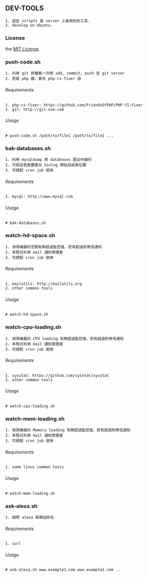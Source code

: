 ## DEV-TOOLS
	1. 這些 scripts 是 server 上會用到的工具.
	2. develop on Ubuntu.

### License
the [MIT License](http://en.wikipedia.org/wiki/MIT_License).


### push-code.sh
	1. 利用 git 將檔案一次將 add, commit, push 至 git server
	2. 若是 php 檔，會先 php-cs-fixer 過
###### Requirements
    1. php-cs-fixer: https://github.com/FriendsOfPHP/PHP-CS-Fixer
    2. git: http://git-scm.com
###### Usage
	# push-code.sh /path/to/file1 /path/to/file2 ...


### bak-databases.sh
	1. 利用 mysqldump 將 databases 匯出作備份
	2. 可設定若是要匯出 binlog 開始及結束位置
	3. 可搭配 cron job 使用
###### Requirements
	1. mysql: http://www.mysql.com
###### Usage
	# bak-databases.sh


### watch-hd-space.sh
	1. 偵測機器的空間有無超過監控值，若有超過則寄信通知
	2. 本程式利用 mail 通知管理者
	3. 可搭配 cron job 使用
###### Requirements
	1. mailutils: http://mailutils.org
	2. other common tools
###### Usage
	# watch-hd-space.sh


### watch-cpu-loading.sh
	1. 偵測機器的 CPU loading 有無超過監控值，若有超過則寄信通知
	2. 本程式利用 mail 通知管理者
	3. 可搭配 cron job 使用
###### Requirements
	1. sysstat: https://github.com/sysstat/sysstat
	2. other common tools
###### Usage
	# watch-cpu-loading.sh


### watch-mem-loading.sh
	1. 偵測機器的 Memory loading 有無超過監控值，若有超過則寄信通知
	2. 本程式利用 mail 通知管理者
	3. 可搭配 cron job 使用
###### Requirements
	1. some linux common tools
###### Usage
	# watch-mem-loading.sh


### ask-alexa.sh
	1. 詢問 alexa 某網站排名
###### Requirements
	1. curl
###### Usage
	# ask-alexa.sh www.example1.com www.example2.com ..

